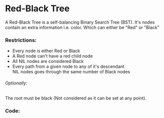 # Red-Black Tree

A Red-Black Tree is a self-balancing Binary Search Tree (BST).
It's nodes contain an extra information i.e. color. Which can
either be "Red" or "Black"

### Restrictions:
- Every node is either Red or Black
- A Red node can't have a red child node
- All NIL nodes are considered Black
- Every path from a given node to any of it's descendant<br/> 
  NIL nodes goes through the same number of Black nodes 

###### Optionally: 
The root must be black (Not considered as it can be set at any point).

### Code:

